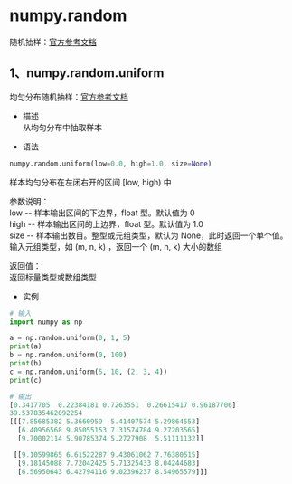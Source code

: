 # numpy.random

随机抽样：[官方参考文档](https://numpy.org/doc/stable/reference/random/index.html)

## 1、numpy.random.uniform

均匀分布随机抽样：[官方参考文档](https://numpy.org/doc/stable/reference/random/generated/numpy.random.uniform.html)

- 描述  
从均匀分布中抽取样本  

- 语法  
```py
numpy.random.uniform(low=0.0, high=1.0, size=None)
```

样本均匀分布在左闭右开的区间 [low, high) 中  

参数说明：  
low -- 样本输出区间的下边界，float 型。默认值为 0  
high -- 样本输出区间的上边界，float 型。默认值为 1.0  
size -- 样本输出数目。整型或元组类型，默认为 None，此时返回一个单个值。输入元组类型，如 (m, n, k) ，返回一个 (m, n, k) 大小的数组  

返回值：  
返回标量类型或数组类型  

- 实例  
```py
# 输入
import numpy as np

a = np.random.uniform(0, 1, 5)
print(a)
b = np.random.uniform(0, 100)
print(b)
c = np.random.uniform(5, 10, (2, 3, 4))
print(c)

# 输出
[0.3417705  0.22384181 0.7263551  0.26615417 0.96187706]
39.537835462092254
[[[7.85685382 5.3660959  5.41407574 5.29864553]
  [6.40956568 9.85055153 7.31574784 9.27203565]
  [9.70002114 5.90785374 5.2727908  5.51111132]]

 [[9.10599865 6.61522287 9.43061062 7.76380515]
  [9.18145088 7.72042425 5.71325433 8.04244683]
  [6.56950643 6.42794116 9.02396237 8.54965579]]]
```